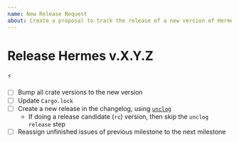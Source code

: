 ```yaml
---
name: New Release Request
about: Create a proposal to track the release of a new version of Hermes
---
```


<!-- < < < < < < < < < < < < < < < < < < < < < < < < < < < < < < < < < ☺ 
v               ✰  Thanks for opening a release issue! ✰
v    Before smashing the submit button please review the template.
v    Word of caution: poorly thought-out proposals may be rejected 
v                     without deliberation 
☺ > > > > > > > > > > > > > > > > > > > > > > > > > > > > > > > > >  -->


# Release Hermes v.X.Y.Z 

⚡

- [ ] Bump all crate versions to the new version
- [ ] Update `Cargo.lock`
- [ ] Create a new release in the changelog, using [`unclog`](https://github.com/informalsystems/unclog)
  - If doing a release candidate (`rc`) version, then skip the `unclog release` step
- [ ] Reassign unfinished issues of previous milestone to the next milestone
